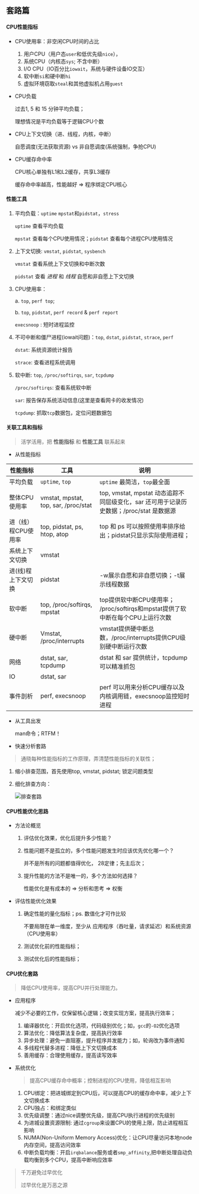 ## 套路篇



#### CPU性能指标

* CPU使用率：非空闲CPU时间的占比

  1. 用户CPU（用户态`user`和低优先级`nice`），
  2. 系统CPU（内核态`sys`; 不含中断）
  3. I/O CPU（IO百分比`iowait`，系统与硬件设备IO交互）
  4. 软中断`si`和硬中断`hi`
  5. 虚拟环境窃取`steal`和其他虚拟机占用`guest`

* CPU负载

  过去1, 5 和 15 分钟平均负载；

  理想情况是平均负载等于逻辑CPU个数

* CPU上下文切换（进、线程，内核，中断）

  自愿调度(无法获取资源) vs 非自愿调度(系统强制，争抢CPU)

* CPU缓存命中率

  CPU核心单独有L1和L2缓存，共享L3缓存

  缓存命中率越高，性能越好 => 程序绑定CPU核心



#### 性能工具

1. 平均负载：`uptime` `mpstat`和`pidstat`，`stress`

   `uptime` 查看平均负载

   `mpstat` 查看每个CPU使用情况；`pidstat` 查看每个进程CPU使用情况

2. 上下文切换: `vmstat`, `pidstat`, `sysbench`

   `vmstat` 查看系统上下文切换和中断次数

   `pidstat` 查看 *进程* 和 *线程* 自愿和非自愿上下文切换

3. CPU使用率：

   a. `top`, `perf top`;  

   b. `top`, `pidstat`, `perf record` & `perf report`

   `execsnoop` : 短时进程监控

4. 不可中断和僵尸进程(iowait问题)：`top`, `dstat`, `pidstat`, `strace`, `perf`

   `dstat`: 系统资源统计报告

   `strace`: 查看进程系统调用

5. 软中断: `top`, `/proc/softirqs`, `sar`, `tcpdump`

   `/proc/softirqs`: 查看系统软中断

   `sar`: 报告保存系统活动信息(这里是查看网卡的收发情况)

   `tcpdump`: 抓取`tcp`数据包，定位问题数据包



#### 关联工具和指标

> 活学活用，把 **性能指标** 和 **性能工具** 联系起来



* 从性能指标

| 性能指标            | 工具                                 | 说明                                                         |
| ------------------- | ------------------------------------ | ------------------------------------------------------------ |
| 平均负载            | `uptime`, `top`                      | `uptime` 最简洁，`top`最全面                                 |
| 整体CPU使用率       | vmstat, mpstat, top, sar, /proc/stat | top, vmstat, mpstat 动态追踪不同层级变化，sar 还可用于记录历史数据；/proc/stat 是数据源 |
| 进（线）程CPU使用率 | top, pidstat, ps, htop, atop         | top 和 ps 可以按照使用率排序给出；pidstat只显示实际使用进程； |
| 系统上下文切换      | vmstat                               |                                                              |
| 进(线)程上下文切换  | pidstat                              | -w展示自愿和非自愿切换；-t展示线程数据                       |
| 软中断              | top, /proc/softirqs, mpstat          | top提供软中断CPU使用率； /proc/softirqs和mpstat提供了软中断在每个CPU上运行次数 |
| 硬中断              | Vmstat, /proc/interrupts             | vmstat提供硬中断总数，/proc/interrupts提供CPU级别硬中断运行次数 |
| 网络                | dstat, sar, tcpdump                  | dstat 和 sar 提供统计，tcpdump可以精准抓包                   |
| IO                  | dstat, sar                           |                                                              |
| 事件剖析            | perf, execsnoop                      | perf 可以用来分析CPU缓存以及内核调用链，execsnoop监控短时进程 |



* 从工具出发

  man命令；RTFM！



* 快速分析套路

>  通晓每种性能指标的工作原理，弄清楚性能指标的关联性；



1. 缩小排查范围，首先使用top, vmstat, pidstat; 锁定问题类型

2. 细化排查方向：

   ![排查套路](https://static001.geekbang.org/resource/image/7a/17/7a445960a4bc0a58a02e1bc75648aa17.png "CPU性能排查套路")



#### CPU性能优化思路

* 方法论概览

  1. 评估优化效果，优化后提升多少性能？

  2. 性能问题不是孤立的，多个性能问题发生时应该优先优化哪一个？

     并不是所有的问题都值得优化， 28定律；先主后次；

  3. 提升性能的方法不是唯一的，多个方法如何选择？

     性能优化是有成本的 => 分析和思考 => 权衡

* 评估性能优化效果

  1. 确定性能的量化指标；ps. 数值化才可作比较

     不要局限在单一维度，至少从 应用程序（吞吐量，请求延迟）和系统资源（CPU使用率）

  2. 测试优化前的性能指标；

  3. 测试优化后的性能指标；



#### CPU优化套路

> 降低CPU使用率，提高CPU并行处理能力。



* 应用程序

  减少不必要的工作，仅保留核心逻辑；改变实现方案，提高执行效率；

  1. 编译器优化：开启优化选项，代码级别优化；如，`gcc`的`-O2`优化选项
  2. 算法优化：降低算法复杂度，提高执行效率
  3. 异步处理：避免一直阻塞，提升程序并发能力；如，轮询改为事件通知
  4. 多线程代替多进程：降低上下文切换成本
  5. 善用缓存：合理使用缓存，提高读写效率



* 系统优化

  > 提高CPU缓存命中概率；控制进程的CPU使用，降低相互影响

  1. CPU绑定：把进城绑定到CPU后，可以提高CPU的缓存命中率，减少上下文切换成本
  2. CPU独占：和绑定类似
  3. 优先级调整：通过nice调整优先级，提高CPU执行进程的优先级别
  4. 为进城设置资源限制: 通过`cgroup`来设置CPU的使用上限，防止进程相互影响
  5. NUMA(Non-Uniform Memory Access)优化：让CPU尽量访问本地node内存空间，提高访问效率
  6. 中断负载均衡：开启`irqbalance`服务或者`smp_affinity`,把中断处理自动负载均衡到多个CPU，提高中断响应效率

> 千万避免过早优化
>
> 过早优化是万恶之源